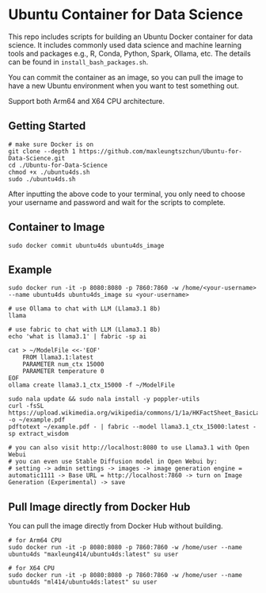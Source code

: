 # Ubuntu Container for Data Science
This repo includes scripts for building an Ubuntu Docker container for data science. It includes commonly used data science and machine learning tools and packages e.g., R, Conda, Python, Spark, Ollama, etc. The details can be found in `install_bash_packages.sh`.

You can commit the container as an image, so you can pull the image to have a new Ubuntu environment when you want to test something out.

Support both Arm64 and X64 CPU architecture.

## Getting Started
```shell
# make sure Docker is on
git clone --depth 1 https://github.com/maxleungtszchun/Ubuntu-for-Data-Science.git
cd ./Ubuntu-for-Data-Science
chmod +x ./ubuntu4ds.sh
sudo ./ubuntu4ds.sh
```

After inputting the above code to your terminal, you only need to choose your username and password and wait for the scripts to complete.

## Container to Image
```shell
sudo docker commit ubuntu4ds ubuntu4ds_image
```

## Example
```shell
sudo docker run -it -p 8080:8080 -p 7860:7860 -w /home/<your-username> --name ubuntu4ds ubuntu4ds_image su <your-username>

# use Ollama to chat with LLM (Llama3.1 8b)
llama

# use fabric to chat with LLM (Llama3.1 8b)
echo 'what is llama3.1' | fabric -sp ai

cat > ~/ModelFile <<-'EOF'
	FROM llama3.1:latest
	PARAMETER num_ctx 15000
	PARAMETER temperature 0
EOF
ollama create llama3.1_ctx_15000 -f ~/ModelFile

sudo nala update && sudo nala install -y poppler-utils
curl -fsSL https://upload.wikimedia.org/wikipedia/commons/1/1a/HKFactSheet_BasicLaw_122014.pdf -o ~/example.pdf
pdftotext ~/example.pdf - | fabric --model llama3.1_ctx_15000:latest -sp extract_wisdom

# you can also visit http://localhost:8080 to use Llama3.1 with Open Webui
# you can even use Stable Diffusion model in Open Webui by:
# setting -> admin settings -> images -> image generation engine = automatic1111 -> Base URL = http://localhost:7860 -> turn on Image Generation (Experimental) -> save
```

## Pull Image directly from Docker Hub
You can pull the image directly from Docker Hub without building.

```shell
# for Arm64 CPU
sudo docker run -it -p 8080:8080 -p 7860:7860 -w /home/user --name ubuntu4ds "maxleung414/ubuntu4ds:latest" su user

# for X64 CPU
sudo docker run -it -p 8080:8080 -p 7860:7860 -w /home/user --name ubuntu4ds "ml414/ubuntu4ds:latest" su user

```